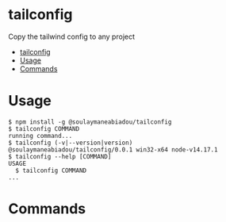 # tailconfig

Copy the tailwind config to any project

<!-- toc -->

- [tailconfig](#tailconfig)
- [Usage](#usage)
- [Commands](#commands)
<!-- tocstop -->

# Usage

<!-- usage -->

```sh-session
$ npm install -g @soulaymaneabiadou/tailconfig
$ tailconfig COMMAND
running command...
$ tailconfig (-v|--version|version)
@soulaymaneabiadou/tailconfig/0.0.1 win32-x64 node-v14.17.1
$ tailconfig --help [COMMAND]
USAGE
  $ tailconfig COMMAND
...
```

<!-- usagestop -->

# Commands

<!-- commands -->

<!-- commandsstop -->
